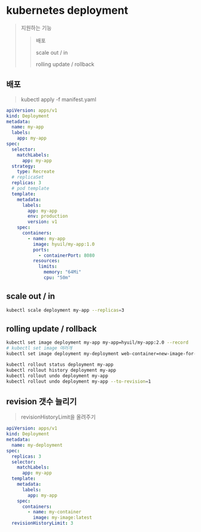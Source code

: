 # kubernetes deployment

> 지원하는 기능
>
> > 배포
> >
> > scale out / in
> >
> > rolling update / rollback

## 배포

> kubectl apply -f manifest.yaml

```yaml
apiVersion: apps/v1
kind: Deployment
metadata:
  name: my-app
  labels:
    app: my-app
spec:
  selector:
    matchLabels:
      app: my-app
  strategy:
    type: Recreate
  # replicaSet
  replicas: 3
  # pod template
  template:
    metadata:
      labels:
        app: my-app
        env: production
        version: v1
    spec:
      containers:
        - name: my-app
          image: hyuil/my-app:1.0
          ports:
            - containerPort: 8080
          resources:
            limits:
              memory: "64Mi"
              cpu: "50m"
```

## scale out / in

```bash
kubectl scale deployment my-app --replicas=3
```

## rolling update / rollback

```bash
kubectl set image deployment my-app my-app=hyuil/my-app:2.0 --record
# kubectl set image 여러개
kubectl set image deployment my-deployment web-container=new-image-for-web,db-container=new-image-for-db

kubectl rollout status deployment my-app
kubectl rollout history deployment my-app
kubectl rollout undo deployment my-app
kubectl rollout undo deployment my-app --to-revision=1
```

## revision 갯수 늘리기

> revisionHistoryLimit을 올려주기

```yaml
apiVersion: apps/v1
kind: Deployment
metadata:
  name: my-deployment
spec:
  replicas: 3
  selector:
    matchLabels:
      app: my-app
  template:
    metadata:
      labels:
        app: my-app
    spec:
      containers:
        - name: my-container
          image: my-image:latest
  revisionHistoryLimit: 3
```
